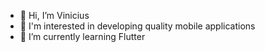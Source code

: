 - 👋 Hi, I’m Vinicius
- 👀 I'm interested in developing quality mobile applications
- 🌱 I’m currently learning Flutter

<!---
vrossini/vrossini is a ✨ special ✨ repository because its `README.md` (this file) appears on your GitHub profile.
You can click the Preview link to take a look at your changes.
--->
